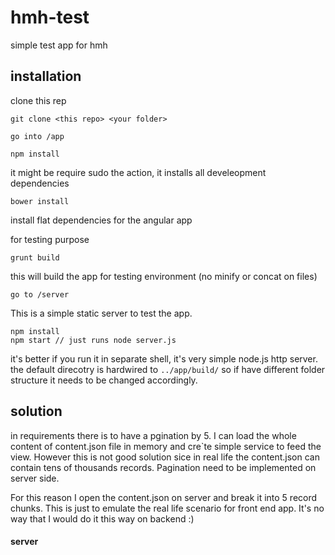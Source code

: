 # hmh-test
simple test app for hmh

## installation

clone this rep

`git clone <this repo> <your folder>`

	go into /app

	npm install

it might be require sudo the action, it installs all develeopment dependencies

	bower install

install flat dependencies for the angular app

for testing purpose

	grunt build

this will build the app for testing environment (no minify or concat on files)

	go to /server

This is a simple static server to test the app.

	npm install
	npm start // just runs node server.js

it's better if you run it in separate shell, it's very simple node.js http server.
the default direcotry is hardwired to `../app/build/` so if have different folder structure
it needs to be changed accordingly.


## solution

in requirements there is to have a pgination by 5. I can load the whole content of content.json file in memory and cre`te simple service to feed the view.
However this is not good solution sice in real life the content.json can contain tens of thousands records. Pagination need to be implemented on server side.

For this reason I open the content.json on server and break it into 5 record chunks. This is just to emulate the real life scenario for front end app. It's no way that
I would do it this way on backend :)

#### server

